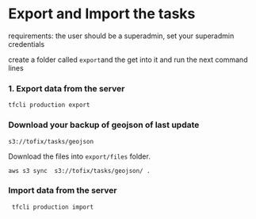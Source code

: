 # Export and Import the tasks

requirements: the user should be a superadmin, set your superadmin credentials

create a folder called `export`and the get into it and run the next command lines

###  1. Export data from the server

`tfcli production export`

### Download your backup of geojson of last update

`s3://tofix/tasks/geojson`

Download the files into `export/files` folder.

`aws s3 sync  s3://tofix/tasks/geojson/ .`

### Import data from the server

` tfcli production import`


